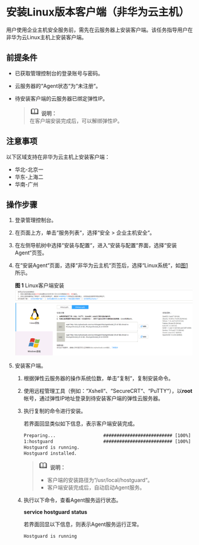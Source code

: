 # 安装Linux版本客户端（非华为云主机）<a name="ZH-CN_TOPIC_0150525172"></a>

用户使用企业主机安全服务前，需先在云服务器上安装客户端。该任务指导用户在非华为云Linux主机上安装客户端。

## 前提条件<a name="section43992855103311"></a>

-   已获取管理控制台的登录账号与密码。
-   云服务器的“Agent状态“为“未注册“。
-   待安装客户端的云服务器已绑定弹性IP。

    >![](public_sys-resources/icon-note.gif) **说明：**   
    >在客户端安装完成后，可以解绑弹性IP。  


## 注意事项<a name="section19671173818159"></a>

以下区域支持在非华为云主机上安装客户端：

-   华北-北京一
-   华东-上海二
-   华南-广州

## 操作步骤<a name="section492120141820"></a>

1.  登录管理控制台。
2.  在页面上方，单击“服务列表“，选择“安全  \>  企业主机安全“。
3.  在左侧导航树中选择“安装与配置“，进入“安装与配置“界面，选择“安装Agent“页签。
4.  在“安装Agent“页面，选择“非华为云主机“页签后，选择“Linux系统“，如[图1](#fig98256510550)所示。

    **图 1**  Linux客户端安装<a name="fig98256510550"></a>  
    ![](figures/Linux客户端安装-0.png "Linux客户端安装-0")

5.  安装客户端。
    1.  根据弹性云服务器的操作系统位数，单击“复制“，复制安装命令。
    2.  使用远程管理工具（例如：“Xshell“、“SecureCRT“、“PuTTY“），以**root**帐号，通过弹性IP地址登录到待安装客户端的弹性云服务器。
    3.  执行复制的命令进行安装。

        若界面回显类似如下信息，表示客户端安装完成。

        ```
        Preparing...                  ########################## [100%]
        1:hostguard                   ########################## [100%]
        Hostguard is running.
        Hostguard installed.
        ```

        >![](public_sys-resources/icon-note.gif) **说明：**   
        >-   客户端的安装路径为“/usr/local/hostguard“。  
        >-   客户端安装完成后，自动启动Agent服务。  

    4.  执行以下命令，查看Agent服务运行状态。

        **service hostguard** **status**

        若界面回显以下信息，则表示Agent服务运行正常。

        ```
        Hostguard is running
        ```



